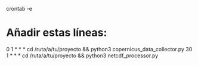 crontab -e
# Añadir estas líneas:
0 1 * * * cd /ruta/a/tu/proyecto && python3 copernicus_data_collector.py
30 1 * * * cd /ruta/a/tu/proyecto && python3 netcdf_processor.py